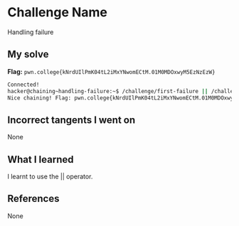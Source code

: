 # Challenge Name
Handling failure

## My solve
**Flag:** `pwn.college{kNrdUIlPmK04tL2iMxYNwomECtM.01M0MDOxwyM5EzNzEzW}`


```bash
Connected!
hacker@chaining~handling-failure:~$ /challenge/first-failure || /challenge/second
Nice chaining! Flag: pwn.college{kNrdUIlPmK04tL2iMxYNwomECtM.01M0MDOxwyM5EzNzEzW}


```

## Incorrect tangents I went on
None

## What I learned
I learnt to use the || operator.

## References 
None
